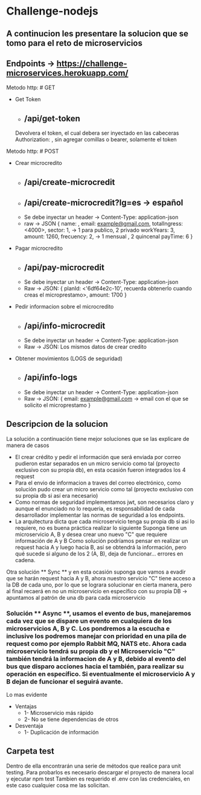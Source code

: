 # Challenge-nodejs

## A continucion les presentare la solucion que se tomo para el reto de microservicios

## Endpoints -> https://challenge-microservices.herokuapp.com/

Metodo http: # GET
* Get Token
    * ## /api/get-token
    Devolvera el token, el cual debera ser inyectado en las cabeceras
    Authorization: <token token>, sin agregar comillas o bearer, solamente el token

Metodo http: # POST

* Crear microcredito
    * ## /api/create-microcredit
    * ## /api/create-microcredit?lg=es -> español
    * Se debe inyectar un header -> Content-Type: application-json
    * raw -> JSON {
      name: <name>,
      email: <example@gmail.com>,
      totalIngress: <4000>,
      sector: 1, -> 1 para publico, 2 privado
      workYears: 3,
      amount: 1260,
      frecuency: 2, -> 1 mensual , 2 quincenal
      payTime: 6
    }

* Pagar microcredito
    * ## /api/pay-microcredit
    * Se debe inyectar un header -> Content-Type: application-json
    * Raw -> JSON:  {
      planId: <'6df64e2c-10', recuerda obtenerlo cuando creas el microprestamo>,
      amount: 1700
    }
* Pedir informacion sobre el microcredito
    * ## /api/info-microcredit
    * Se debe inyectar un header -> Content-Type: application-json
    * Raw -> JSON: Los mismos datos de crear credito

* Obtener movimientos (LOGS de seguridad)
    * ## /api/info-logs
    * Se debe inyectar un header -> Content-Type: application-json
    * Raw -> JSON: {
        email: <example@gmail.com> -> email con el que se solicito el microprestamo
    }

## Descripcion de la solucion
La solución a continuación tiene mejor soluciones que se las explicare de manera de casos
* El crear crédito y pedir el información que será enviada por correo pudieron estar separados en un micro servicio como tal (proyecto exclusivo con su propia db), en esta ocasión fueron integrados los 4 request
* Para el envio de informacion a traves del correo electrónico, como solución pudo crear un micro servicio como tal (proyecto exclusivo con su propia db si así era necesario)
* Como normas de seguridad implementamos jwt, son necesarios claro y aunque el enunciado no lo requeria, es responsabilidad de cada desarrollador implementar las normas de seguridad a los endpoints.
* La arquitectura dicta que cada microservicio tenga su propia db si asi lo requiere, no es buena práctica realizar lo siguiente
Suponga tiene un microservicio A, B y desea crear uno nuevo "C" que requiere información de A y B
Como solución podríamos pensar en realizar un request hacia A y luego hacia B, así se obtendrá la información, pero qué sucede si alguno de los 2 (A, B), deja de funcionar... errores en cadena.

Otra solución ** Sync ** y en esta ocasión suponga que vamos a evadir que se harán request hacia A y B, ahora nuestro servicio "C" tiene acceso a la DB de cada uno, por lo que se lograra solucionar en cierta manera, pero al final recaerá en no un microservicio en específico con su propia DB -> apuntamos al patrón de una db para cada microservicio

### Solución ** Async **, usamos el evento de bus, manejaremos cada vez que se dispare un evento en cualquiera de los microservicios A, B y C. Los pondremos a la escucha e inclusive los podremos manejar con prioridad en una pila de request como por ejemplo Rabbit MQ, NATS etc. Ahora cada microservicio tendrá su propia db y el Microservicio "C" también tendrá la informacion de A y B, debido al evento del bus que disparo acciones hacia el también, para realizar su operación en específico. Si eventualmente el microservicio A y B dejan de funcionar el seguirá avante.
Lo mas evidente
* Ventajas
    * 1- Microservicio más rápido 
    * 2- No se tiene dependencias de otros 
* Desventaja 
    * 1- Duplicación de información

## Carpeta test
Dentro de ella encontrarán una serie de métodos que realice para unit testing. Para probarlos es necesario descargar el proyecto de manera local y ejecutar npm test
Tambien es requerido el .env con las credenciales, en este caso cualquier cosa me las solicitan. 